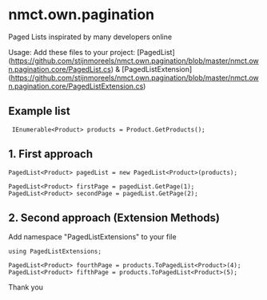 # nmct.own.pagination
Paged Lists inspirated by many developers online

Usage:
Add these files to your project: [PagedList] (https://github.com/stijnmoreels/nmct.own.pagination/blob/master/nmct.own.pagination.core/PagedList.cs) & [PagedListExtension]
(https://github.com/stijnmoreels/nmct.own.pagination/blob/master/nmct.own.pagination.core/PagedListExtension.cs)

## Example list
```
 IEnumerable<Product> products = Product.GetProducts();
```

## 1. First approach
```
PagedList<Product> pagedList = new PagedList<Product>(products);

PagedList<Product> firstPage = pagedList.GetPage(1);
PagedList<Product> secondPage = pagedList.GetPage(2);
```

## 2. Second approach (Extension Methods)
Add namespace "PagedListExtensions" to your file

```
using PagedListExtensions;
```

```
PagedList<Product> fourthPage = products.ToPagedList<Product>(4);
PagedList<Product> fifthPage = products.ToPagedList<Product>(5);
```

Thank you

